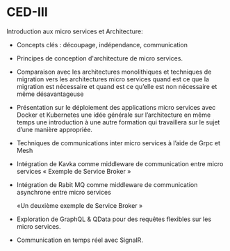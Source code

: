 # CED-III

Introduction aux micro services et Architecture:

- Concepts clés : découpage, indépendance, communication

- Principes de conception d'architecture de micro services.
  
- Comparaison avec les architectures monolithiques et techniques de migration vers les architectures micro services quand est ce que la migration est nécessaire et quand est ce qu’elle est non nécessaire et même désavantageuse
  
- Présentation sur le déploiement des applications micro services avec Docker et Kubernetes une idée
générale sur l’architecture en même temps une introduction à une autre formation qui travaillera sur le sujet d’une manière appropriée.

- Techniques de communications inter micro services à l’aide de Grpc et Mesh
  
- Intégration de Kavka comme middleware de communication entre micro services « Exemple de Service Broker »
  
- Intégration de Rabit MQ comme middleware de communication asynchrone entre micro services

  «Un deuxième exemple de Service Broker »
  
- Exploration de GraphQL & QData pour des requêtes flexibles sur les micro services.
  
- Communication en temps réel avec SignalR.

